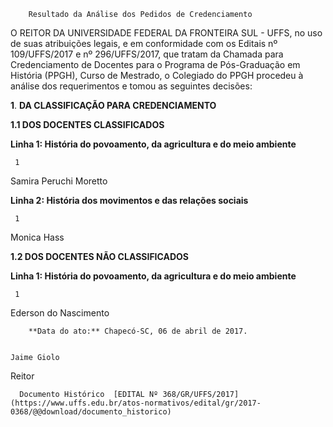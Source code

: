         Resultado da Análise dos Pedidos de Credenciamento  

 

 O REITOR DA UNIVERSIDADE FEDERAL DA FRONTEIRA SUL - UFFS, no uso de suas atribuições legais, e em conformidade com os Editais nº 109/UFFS/2017 e nº 296/UFFS/2017, que tratam da Chamada para Credenciamento de Docentes para o Programa de Pós-Graduação em História (PPGH), Curso de Mestrado, o Colegiado do PPGH procedeu à análise dos requerimentos e tomou as seguintes decisões:

 **1**. **DA CLASSIFICAÇÃO PARA CREDENCIAMENTO**

 **1.1 DOS DOCENTES CLASSIFICADOS**

  

      

   **Linha 1: História do povoamento, da agricultura e do meio ambiente**

     1

   Samira Peruchi Moretto

      

  

      

   **Linha 2: História dos movimentos e das relações sociais**

     1

   Monica Hass

      

 **1.2 DOS DOCENTES NÃO CLASSIFICADOS**

       

   **Linha 1: História do povoamento, da agricultura e do meio ambiente**

     1

   Ederson do Nascimento

        **Data do ato:** Chapecó-SC, 06 de abril de 2017.   
 

    Jaime Giolo   
 Reitor 

      Documento Histórico  [EDITAL Nº 368/GR/UFFS/2017](https://www.uffs.edu.br/atos-normativos/edital/gr/2017-0368/@@download/documento_historico)     
      